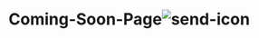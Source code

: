# Coming-Soon-Page![send-icon](https://github.com/user-attachments/assets/7d365314-37b7-4dad-b616-78827ec9f662)
